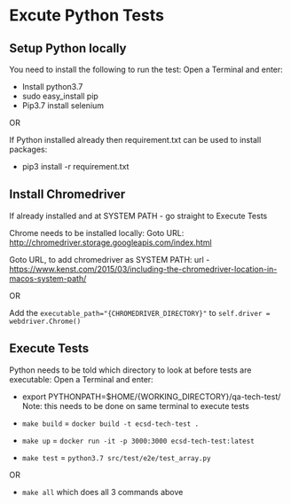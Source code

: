 # Excute Python Tests

## Setup Python locally
You need to install the following to run the test:
Open a Terminal and enter:
- Install python3.7
- sudo easy_install pip
- Pip3.7 install selenium

OR

If Python installed already then requirement.txt can be used to install packages:
- pip3 install -r requirement.txt


## Install Chromedriver
If already installed and at SYSTEM PATH - go straight to Execute Tests 

Chrome needs to be installed locally:
Goto URL: http://chromedriver.storage.googleapis.com/index.html

Goto URL, to add chromedriver as SYSTEM PATH:
url - https://www.kenst.com/2015/03/including-the-chromedriver-location-in-macos-system-path/

OR

Add the `executable_path="{CHROMEDRIVER_DIRECTORY}"` to `self.driver = webdriver.Chrome()`

## Execute Tests
Python needs to be told which directory to look at before tests are executable:
Open a Terminal and enter:
- export PYTHONPATH=$HOME/{WORKING_DIRECTORY}/qa-tech-test/
Note: this needs to be done on same terminal to execute tests

- `make build` = `docker build -t ecsd-tech-test .`
- `make up` = `docker run -it -p 3000:3000 ecsd-tech-test:latest`
- `make test` = `python3.7 src/test/e2e/test_array.py`

OR

- `make all` which does all 3 commands above
